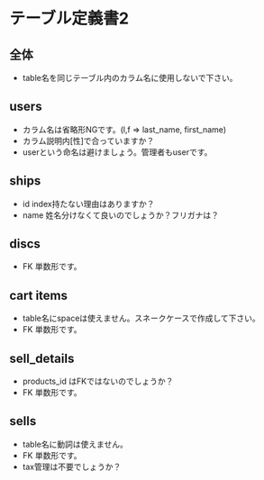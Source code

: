# テーブル定義書2
## 全体
- table名を同じテーブル内のカラム名に使用しないで下さい。

## users
- カラム名は省略形NGです。(l,f => last_name, first_name)
- カラム説明内[性]で合っていますか？
- userという命名は避けましょう。管理者もuserです。

## ships
- id index持たない理由はありますか？
- name 姓名分けなくて良いのでしょうか？フリガナは？

## discs
- FK 単数形です。

## cart items
- table名にspaceは使えません。スネークケースで作成して下さい。
- FK 単数形です。

## sell_details
- products_id はFKではないのでしょうか？
- FK 単数形です。

## sells 
- table名に動詞は使えません。
- FK 単数形です。
- tax管理は不要でしょうか？

